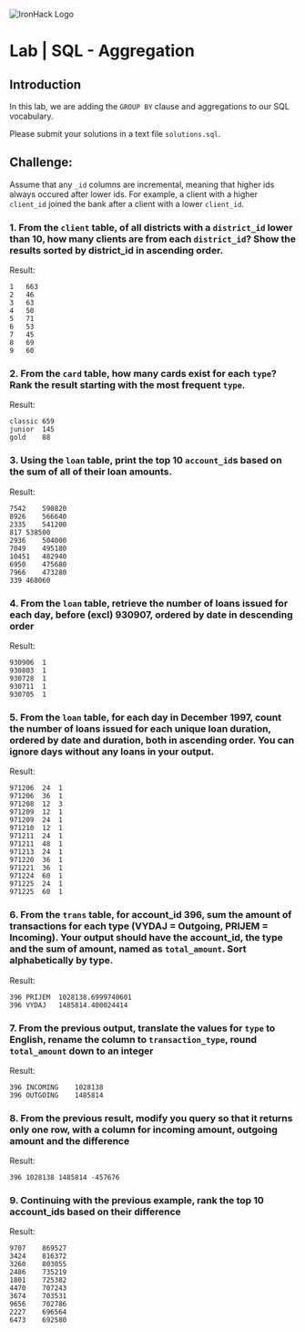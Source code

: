 ![IronHack Logo](https://s3-eu-west-1.amazonaws.com/ih-materials/uploads/upload_d5c5793015fec3be28a63c4fa3dd4d55.png)

# Lab | SQL - Aggregation

## Introduction

In this lab, we are adding the `GROUP BY` clause and aggregations to our SQL vocabulary.

Please submit your solutions in a text file `solutions.sql`.

## Challenge:

Assume that any `_id` columns are incremental, meaning that higher ids always occured after lower ids. For example, a client with a higher `client_id` joined the bank after a client with a lower `client_id`.

### 1. From the `client` table, of all districts with a `district_id` lower than 10, how many clients are from each `district_id`? Show the results sorted by district_id in ascending order.
Result:
```
1	663	
2	46	
3	63	
4	50	
5	71	
6	53	
7	45	
8	69	
9	60
```


### 2. From the `card` table, how many cards exist for each `type`? Rank the result starting with the most frequent `type`.
Result:
```
classic	659	
junior	145	
gold	88
```


### 3. Using the `loan` table, print the top 10 `account_id`s based on the sum of all of their loan amounts.
Result:
```
7542	590820	
8926	566640	
2335	541200	
817	538500	
2936	504000	
7049	495180	
10451	482940	
6950	475680	
7966	473280	
339	468060
```

### 4. From the `loan` table, retrieve the number of loans issued for each day, before (excl) 930907, ordered by date in descending order
Result:
```
930906	1	
930803	1	
930728	1	
930711	1	
930705	1
```


### 5. From the `loan` table, for each day in December 1997, count the number of loans issued for each unique loan duration, ordered by date and duration, both in ascending order. You can ignore days without any loans in your output.
Result:
```
971206	24	1	
971206	36	1	
971208	12	3	
971209	12	1	
971209	24	1	
971210	12	1	
971211	24	1	
971211	48	1	
971213	24	1	
971220	36	1	
971221	36	1	
971224	60	1	
971225	24	1	
971225	60	1	
```


### 6. From the `trans` table, for account_id 396, sum the amount of transactions for each type (VYDAJ = Outgoing, PRIJEM = Incoming). Your output should have the account_id, the type and the sum of amount, named as `total_amount`. Sort alphabetically by type.
Result:
```
396	PRIJEM	1028138.6999740601	
396	VYDAJ	1485814.400024414
```


### 7. From the previous output, translate the values for `type` to English, rename the column to `transaction_type`, round `total_amount` down to an integer
Result:
```
396	INCOMING	1028138	
396	OUTGOING	1485814
```


### 8. From the previous result, modify you query so that it returns only one row, with a column for incoming amount, outgoing amount and the difference
Result:
```
396	1028138	1485814	-457676
```


### 9. Continuing with the previous example, rank the top 10 account_ids based on their difference
Result:
```
9707	869527	
3424	816372	
3260	803055	
2486	735219	
1801	725382	
4470	707243	
3674	703531	
9656	702786	
2227	696564	
6473	692580
```

